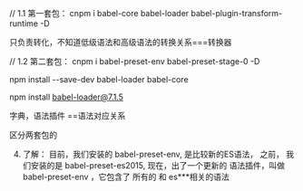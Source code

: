 // 1.1 第一套包： cnpm i babel-core babel-loader babel-plugin-transform-runtime -D

只负责转化，不知道低级语法和高级语法的转换关系===转换器

// 1.2 第二套包： cnpm i babel-preset-env babel-preset-stage-0 -D

npm install --save-dev babel-loader babel-core   

npm install babel-loader@7.1.5

字典，语法插件    ==语法对应关系



区分两套包的



4. 了解： 目前，我们安装的 babel-preset-env, 是比较新的ES语法， 之前， 我们安装的是 babel-preset-es2015, 现在，出了一个更新的 语法插件，叫做 babel-preset-env ，它包含了 所有的 和 es***相关的语法